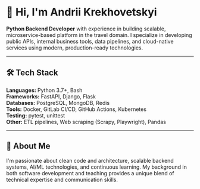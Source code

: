 # 👋 Hi, I'm Andrii Krekhovetskyi

**Python Backend Developer** with experience in building scalable, microservice-based platform in the travel domain. I specialize in developing public APIs, internal business tools, data pipelines, and cloud-native services using modern, production-ready technologies.

---

## 🛠️ Tech Stack

**Languages:** Python 3.7+, Bash  
**Frameworks:** FastAPI, Django, Flask  
**Databases:** PostgreSQL, MongoDB, Redis  
**Tools:** Docker, GitLab CI/CD, GitHub Actions, Kubernetes  
**Testing:** pytest, unittest  
**Other:** ETL pipelines, Web scraping (Scrapy, Playwright), Pandas  

---

## 💬 About Me

I'm passionate about clean code and architecture, scalable backend systems, AI/ML technologies, and continuous learning. My background in both software development and teaching provides a unique blend of technical expertise and communication skills.
